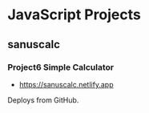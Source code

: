 # JavaScript Projects

## sanuscalc
### Project6 Simple Calculator
* https://sanuscalc.netlify.app

Deploys from GitHub.


